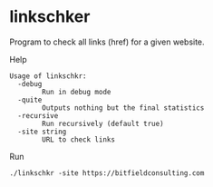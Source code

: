 # linkschker
Program to check all links (href) for a given website.

Help
```
Usage of linkschkr:
  -debug
        Run in debug mode
  -quite
        Outputs nothing but the final statistics
  -recursive
        Run recursively (default true)
  -site string
        URL to check links
```

Run
```
./linkschkr -site https://bitfieldconsulting.com
```
